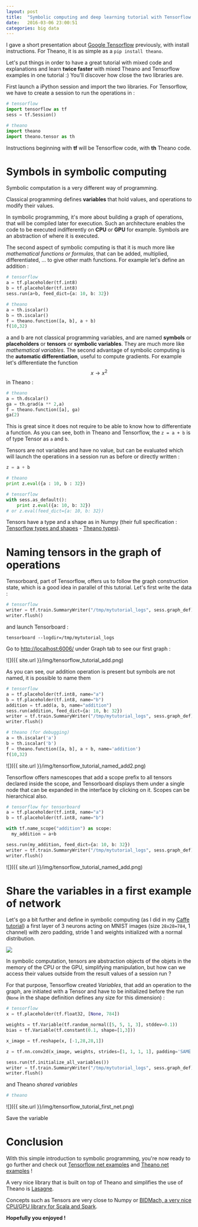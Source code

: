 ```yaml
---
layout: post
title:  "Symbolic computing and deep learning tutorial with Tensorflow / Theano : learn basic commands of 2 libraries for the price of 1"
date:   2016-03-06 23:00:51
categories: big data
---
```


I gave a short presentation about [Google Tensorflow](http://christopher5106.github.io/deep/learning/2015/11/11/tensorflow-google-deeplearning-library.html) previously, with install instructions. For Theano, it is as simple as a `pip install theano`.

Let's put things in order to have a great tutorial with mixed code and explanations and learn **twice faster** with mixed Theano and Tensorflow examples in one tutorial :) You'll discover how close the two libraries are.

First launch a iPython session and import the two libraries. For Tensorflow, we have to create a session to run the operations in :

```python
# tensorflow
import tensorflow as tf
sess = tf.Session()

# theano
import theano
import theano.tensor as th
```

Instructions beginning with **tf** will be Tensorflow code, with **th** Theano code.

# Symbols in symbolic computing

Symbolic computation is a very different way of programming.

Classical programming defines **variables** that hold values, and operations to modify their values.

In symbolic programming, it's more about building a graph of operations, that will be compiled later for execution. Such an architecture enables the code to be executed indifferently on **CPU** or **GPU** for example. Symbols are an abstraction of where it is executed.

The second aspect of symbolic computing is that it is much more like *mathematical functions or formulas*, that can be added, multiplied, differentiated, ... to give other math functions. For example let's define an addition :

```python
# tensorflow
a = tf.placeholder(tf.int8)
b = tf.placeholder(tf.int8)
sess.run(a+b, feed_dict={a: 10, b: 32})

# theano
a = th.iscalar()
b = th.iscalar()
f = theano.function([a, b], a + b)
f(10,32)
```

a and b are not classical programming variables, and are named **symbols** or **placeholders** or **tensors** or **symbolic variables**. They are much more like *mathematical variables*. The second advantage of symbolic computing is the **automatic differentiation**, useful to compute gradients. For example let's differentiate the function $$ x \rightarrow x^2 $$ in Theano :

```python
# theano
a = th.dscalar()
ga = th.grad(a ** 2,a)
f = theano.function([a], ga)
ga(2)
```

This is great since it does not require to be able to know how to differentiate a function. As you can see, both in Theano and Tensorflow, the ` z = a + b ` is of type Tensor as `a` and `b`.

Tensors are not variables and have no value, but can be evaluated which will launch the operations in a session run as before or directly written :

```python
z = a + b

# theano
print z.eval({a : 10, b : 32})

# tensorflow
with sess.as_default():
    print z.eval({a: 10, b: 32})
# or z.eval(feed_dict={a: 10, b: 32})
```

Tensors have a type and a shape as in Numpy (their full specification : [Tensorflow types and shapes](https://www.tensorflow.org/versions/r0.7/resources/dims_types.html) - [Theano types](http://deeplearning.net/software/theano/library/tensor/basic.html)).

# Naming tensors in the graph of operations

Tensorboard, part of Tensorflow, offers us to follow the graph construction state, which is a good idea in parallel of this tutorial. Let's first write the data :

```python
# tensorflow
writer = tf.train.SummaryWriter("/tmp/mytutorial_logs", sess.graph_def)
writer.flush()
```

and launch Tensorboard :

```
tensorboard --logdir=/tmp/mytutorial_logs
```

Go to [http://localhost:6006/](http://localhost:6006/) under Graph tab to see our first graph :


![]({{ site.url }}/img/tensorflow_tutorial_add.png)


As you can see, our addition operation is present but symbols are not named, it is possible to name them

```python
# tensorflow
a = tf.placeholder(tf.int8, name="a")
b = tf.placeholder(tf.int8, name="b")
addition = tf.add(a, b, name="addition")
sess.run(addition, feed_dict={a: 10, b: 32})
writer = tf.train.SummaryWriter("/tmp/mytutorial_logs", sess.graph_def)
writer.flush()

# theano (for debugging)
a = th.iscalar('a')
b = th.iscalar('b')
f = theano.function([a, b], a + b, name='addition')
f(10,32)
```

![]({{ site.url }}/img/tensorflow_tutorial_named_add2.png)

Tensorflow offers namescopes that add a scope prefix to all tensors declared inside the scope, and Tensorboard displays them under a single node that can be expanded in the interface by clicking on it. Scopes can be hierarchical also.

```python
# tensorflow for tensorboard
a = tf.placeholder(tf.int8, name="a")
b = tf.placeholder(tf.int8, name="b")

with tf.name_scope("addition") as scope:
  my_addition = a+b

sess.run(my_addition, feed_dict={a: 10, b: 32})
writer = tf.train.SummaryWriter("/tmp/mytutorial_logs", sess.graph_def)
writer.flush()
```
![]({{ site.url }}/img/tensorflow_tutorial_named_add.png)

# Share the variables in a first example of network

Let's go a bit further and define in symbolic computing (as I did in my [Caffe tutorial](http://christopher5106.github.io/deep/learning/2015/09/04/Deep-learning-tutorial-on-Caffe-Technology.html)) a first layer of 3 neurons acting on MNIST images (size `28x28=784`, 1 channel) with zero padding, stride 1 and weights initialized with a normal distribution.

![](http://christopher5106.github.io/img/simple_network.png)

In symbolic computation, tensors are abstraction objects of the objets in the memory of the CPU or the GPU, simplifying manipulation, but how can we access their values outside from the result values of a session run ?

For that purpose, Tensorflow created *Variables*, that add an operation to the graph, are initiated with a Tensor and have to be initialized before the run (`None` in the shape definition defines any size for this dimension) :

```python
# tensorflow
x = tf.placeholder(tf.float32, [None, 784])

weights = tf.Variable(tf.random_normal([5, 5, 1, 3], stddev=0.1))
bias = tf.Variable(tf.constant(0.1, shape=[1,3]))

x_image = tf.reshape(x, [-1,28,28,1])

z = tf.nn.conv2d(x_image, weights, strides=[1, 1, 1, 1], padding='SAME') + bias

sess.run(tf.initialize_all_variables())
writer = tf.train.SummaryWriter("/tmp/mytutorial_logs", sess.graph_def)
writer.flush()
```

and Theano *shared variables*

```python
# theano

```

![]({{ site.url }}/img/tensorflow_tutorial_first_net.png)

Save the variable


# Conclusion

With this simple introduction to symbolic programming, you're now ready to go further and check out [Tensorflow net examples](https://www.tensorflow.org/versions/r0.7/tutorials/index.html) and [Theano net examples](http://deeplearning.net/tutorial/) !

A very nice library that is built on top of Theano and simplifies the use of Theano is [Lasagne](http://lasagne.readthedocs.org/en/latest/).

Concepts such as Tensors are very close to Numpy or [BIDMach, a very nice CPU/GPU library for Scala and Spark](http://christopher5106.github.io/big/data/2016/02/04/bidmach-tutorial.html).

**Hopefully you enjoyed !**
